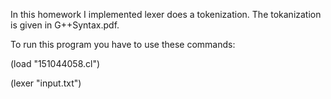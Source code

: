 In this homework I implemented lexer does a tokenization. The tokanization is given in G++Syntax.pdf.

To run this program you have to use these commands:

(load "151044058.cl")

(lexer "input.txt")
